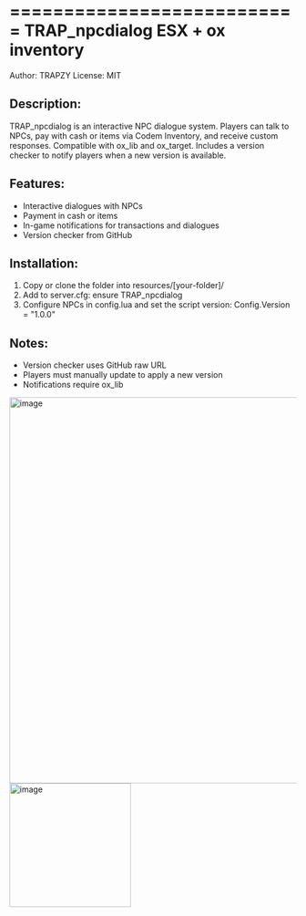 ===========================
TRAP_npcdialog
ESX + ox inventory
===========================

Author: TRAPZY
License: MIT

Description:
-------------
TRAP_npcdialog is an interactive NPC dialogue system.
Players can talk to NPCs, pay with cash or items via Codem Inventory,
and receive custom responses. Compatible with ox_lib and ox_target.
Includes a version checker to notify players when a new version is available.

Features:
---------
- Interactive dialogues with NPCs
- Payment in cash or items
- In-game notifications for transactions and dialogues
- Version checker from GitHub

Installation:
-------------
1. Copy or clone the folder into resources/[your-folder]/
2. Add to server.cfg:
   ensure TRAP_npcdialog
3. Configure NPCs in config.lua and set the script version:
   Config.Version = "1.0.0"



Notes:
------
- Version checker uses GitHub raw URL
- Players must manually update to apply a new version
- Notifications require ox_lib

<img width="794" height="677" alt="image" src="https://github.com/user-attachments/assets/35803b93-dad7-46bd-9a69-a431ea222053" />

<img width="213" height="217" alt="image" src="https://github.com/user-attachments/assets/aa3b2f39-6cd8-4086-8863-88f409258cb7" />

